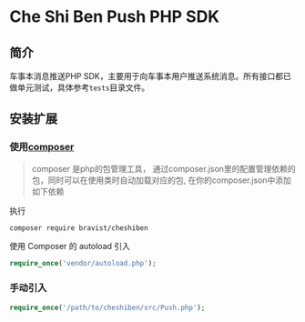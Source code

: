 # Che Shi Ben Push PHP SDK


## 简介
车事本消息推送PHP SDK，主要用于向车事本用户推送系统消息。所有接口都已做单元测试，具体参考`tests`目录文件。

## 安装扩展

### 使用[composer](https://getcomposer.org/)
> composer 是php的包管理工具， 通过composer.json里的配置管理依赖的包，同时可以在使用类时自动加载对应的包, 在你的composer.json中添加如下依赖

执行
```
composer require bravist/cheshiben
```

使用 Composer 的 autoload 引入
```php
require_once('vendor/autoload.php');
```

### 手动引入
``` php
require_once('/path/to/cheshiben/src/Push.php');
```
